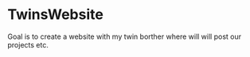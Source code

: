 # TwinsWebsite
Goal is to create a website with my twin borther where will will post our projects etc.
